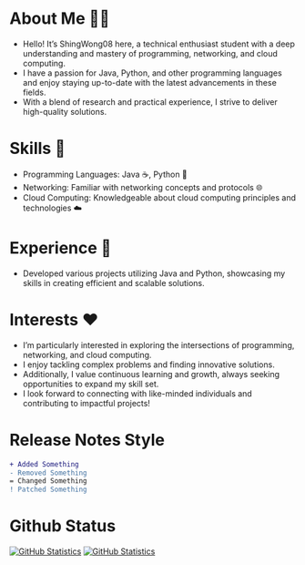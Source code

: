 # About Me 🙋‍♂
- Hello! It’s ShingWong08 here, a technical enthusiast student with a deep understanding and mastery of programming, networking, and cloud computing.
- I have a passion for Java, Python, and other programming languages and enjoy staying up-to-date with the latest advancements in these fields.
- With a blend of research and practical experience, I strive to deliver high-quality solutions.

# Skills 💪
- Programming Languages: Java ☕, Python 🐍
- Networking: Familiar with networking concepts and protocols 🌐
- Cloud Computing: Knowledgeable about cloud computing principles and technologies ☁️

# Experience 🚀
- Developed various projects utilizing Java and Python, showcasing my skills in creating efficient and scalable solutions.

# Interests ❤️
- I’m particularly interested in exploring the intersections of programming, networking, and cloud computing.
- I enjoy tackling complex problems and finding innovative solutions.
- Additionally, I value continuous learning and growth, always seeking opportunities to expand my skill set.
- I look forward to connecting with like-minded individuals and contributing to impactful projects!

# Release Notes Style
```diff
+ Added Something
- Removed Something
= Changed Something
! Patched Something
```

# Github Status
[![GitHub Statistics](https://github-readme-stats.vercel.app/api?username=ShingWong08&show_icons=true&theme=tokyonight)](https://github.com/ShingWong08)
[![GitHub Statistics](https://github-readme-stats.vercel.app/api/top-langs/?username=anuraghazra&layout=compact)](https://github.com/ShingWong08)
